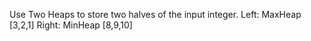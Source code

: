 Use Two Heaps to store two halves of the input integer. 
Left: MaxHeap [3,2,1]
Right: MinHeap [8,9,10]

